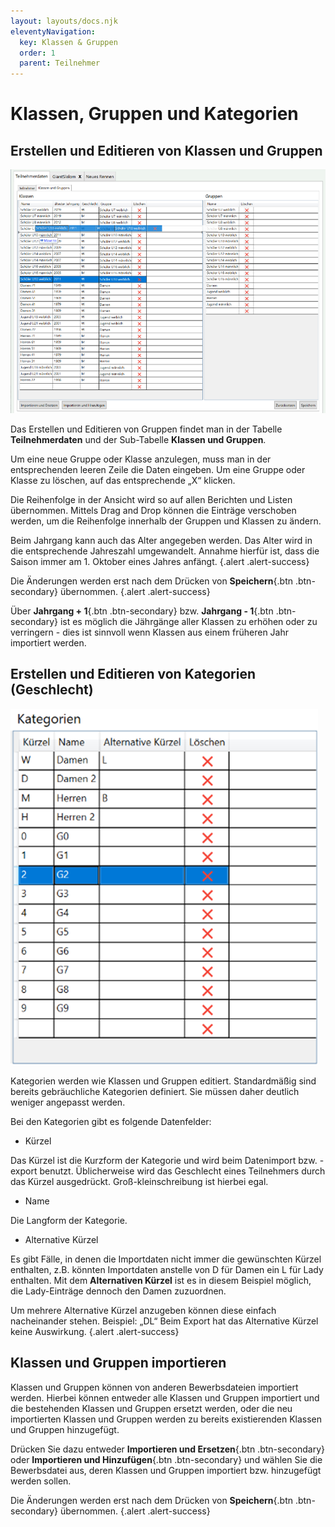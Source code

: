 ```yaml
---
layout: layouts/docs.njk
eleventyNavigation:
  key: Klassen & Gruppen
  order: 1
  parent: Teilnehmer
---
```


# Klassen, Gruppen und Kategorien

## Erstellen und Editieren von Klassen und Gruppen

![Teilnehmer](../../assets/images/de/teilnehmer_bild1.png)

Das Erstellen und Editieren von Gruppen findet man in der Tabelle **Teilnehmerdaten** und der Sub-Tabelle **Klassen und Gruppen**. 

Um eine neue Gruppe oder Klasse anzulegen, muss man in der entsprechenden leeren Zeile die Daten eingeben. Um eine Gruppe oder Klasse zu löschen, auf das entsprechende „X“ klicken.

Die Reihenfolge in der Ansicht wird so auf allen Berichten und Listen übernommen. Mittels Drag and Drop können die Einträge verschoben werden, um die Reihenfolge innerhalb der Gruppen und Klassen zu ändern.

Beim Jahrgang kann auch das Alter angegeben werden. Das Alter wird in die entsprechende Jahreszahl umgewandelt. Annahme hierfür ist, dass die Saison immer am 1. Oktober eines Jahres anfängt. {.alert .alert-success}

Die Änderungen werden erst nach dem Drücken von **Speichern**{.btn .btn-secondary} übernommen. {.alert .alert-success}

Über **Jahrgang + 1**{.btn .btn-secondary} bzw. **Jahrgang - 1**{.btn .btn-secondary} ist es möglich die Jährgänge aller Klassen zu erhöhen oder zu verringern - dies ist sinnvoll wenn Klassen aus einem früheren Jahr importiert werden.

##	Erstellen und Editieren von Kategorien (Geschlecht)

![Kategorien](../../assets/images/de/kategorien.png)

Kategorien werden wie Klassen und Gruppen editiert. Standardmäßig sind bereits gebräuchliche Kategorien definiert. Sie müssen daher deutlich weniger angepasst werden.

Bei den Kategorien gibt es folgende Datenfelder:

-	Kürzel

Das Kürzel ist die Kurzform der Kategorie und wird beim Datenimport bzw. -export benutzt. Üblicherweise wird das Geschlecht eines Teilnehmers durch das Kürzel ausgedrückt. Groß-kleinschreibung ist hierbei egal.

-	Name

Die Langform der Kategorie.

-	Alternative Kürzel

Es gibt Fälle, in denen die Importdaten nicht immer die gewünschten Kürzel enthalten, z.B. könnten Importdaten anstelle von D für Damen ein L für Lady enthalten. Mit dem **Alternativen Kürzel** ist es in diesem Beispiel möglich, die Lady-Einträge dennoch den Damen zuzuordnen.

Um mehrere Alternative Kürzel anzugeben können diese einfach nacheinander stehen. Beispiel: „DL“
Beim Export hat das Alternative Kürzel keine Auswirkung. {.alert .alert-success}

##	Klassen und Gruppen importieren

Klassen und Gruppen können von anderen Bewerbsdateien importiert werden. Hierbei können entweder alle Klassen und Gruppen importiert und die bestehenden Klassen und Gruppen ersetzt werden, oder die neu importierten Klassen und Gruppen werden zu bereits existierenden Klassen und Gruppen hinzugefügt.

Drücken Sie dazu entweder **Importieren und Ersetzen**{.btn .btn-secondary} oder **Importieren und Hinzufügen**{.btn .btn-secondary} und wählen Sie die Bewerbsdatei aus, deren Klassen und Gruppen importiert bzw. hinzugefügt werden sollen.

Die Änderungen werden erst nach dem Drücken von **Speichern**{.btn .btn-secondary} übernommen. {.alert .alert-success}
